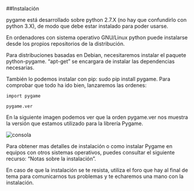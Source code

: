 ##Instalación


pygame está desarrollado sobre python 2.7.X (no hay que confundirlo con  python 3.X), de modo que debe estar instalado para poder usarse. 

En ordenadores con sistema operativo GNU/Linux python puede instalarse desde los propios repositorios de la distribución.



Para distribuciones basadas en Debian, necesitaremos instalar el paquete python-pygame. “apt-get” se encargara de instalar las dependencias necesarias.

También lo podemos instalar con pip: sudo pip install pygame. Para comprobar que todo ha ido bien, lanzaremos las ordenes:

```
import pygame

pygame.ver
```

En la siguiente imagen podemos ver que la orden pygame.ver nos muestra la versión que estamos utilizado para la librería Pygame.

![consola](../img/Videojuegos1.png)

Para obtener mas detalles de instalación o como instalar Pygame en equipos con otros sistemas operativos, puedes consultar el siguiente recurso: “Notas sobre la instalación”.

En caso de que la instalación se te resista, utiliza el foro que hay al final de tema para comunicarnos tus problemas y te echaremos una mano con la instalación.
